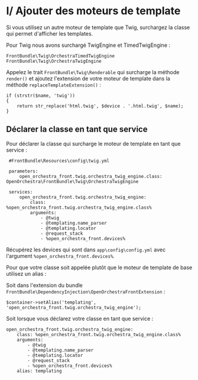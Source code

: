 # I/ Ajouter des moteurs de template

 Si vous utilisez un autre moteur de template que Twig, surchargez la classe qui permet d'afficher les templates.
 
 Pour Twig nous avons surchargé TwigEngine et TimedTwigEngine :
 
    FrontBundle\Twig\OrchestraTimedTwigEngine
    FrontBundle\Twig\OrchestraTwigEngine
 
 Appelez le trait `FrontBundle\Twig\Renderable` qui surcharge la méthode `render()` et ajoutez l'extension de votre moteur de template dans la méthode `replaceTemplateExtension()` :

    if (strstr($name, 'twig'))
    {
        return str_replace('html.twig', $device . '.html.twig', $name);
    }

 ## Déclarer la classe en tant que service
 
 Pour déclarer la classe qui surcharge le moteur de template en tant que service :
 
     #FrontBundle\Resources\config\twig.yml
     
     parameters:
         open_orchestra_front.twig.orchestra_twig_engine.class: OpenOrchestra\FrontBundle\Twig\OrchestraTwigEngine
     
     services:
         open_orchestra_front.twig.orchestra_twig_engine:
             class: %open_orchestra_front.twig.orchestra_twig_engine.class%
             arguments:
                 - @twig
                 - @templating.name_parser
                 - @templating.locator
                 - @request_stack
                 - %open_orchestra_front.devices%

 Récupérez les devices qui sont dans `app\config\config.yml` avec l'argument `%open_orchestra_front.devices%`.
 
 Pour que votre classe soit appelée plutôt que le moteur de template de base utilisez un alias :
 
 Soit dans l'extension du bundle `FrontBundle\DependencyInjection\OpenOrchestraFrontExtension` :

    $container->setAlias('templating', 'open_orchestra_front.twig.orchestra_twig_engine');

 Soit lorsque vous déclarez votre classe en tant que service :

    open_orchestra_front.twig.orchestra_twig_engine:
        class: %open_orchestra_front.twig.orchestra_twig_engine.class%
        arguments:
            - @twig
            - @templating.name_parser
            - @templating.locator
            - @request_stack
            - %open_orchestra_front.devices%
        alias: templating
